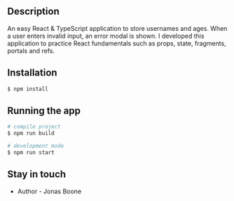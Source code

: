 ## Description

An easy React & TypeScript application to store usernames and ages. When a user enters invalid input, an error modal is shown. 
I developed this application to practice React fundamentals such as props, state, fragments, portals and refs.

## Installation

```bash
$ npm install
```

## Running the app

```bash
# compile project
$ npm run build

# development mode
$ npm run start
```

## Stay in touch

- Author - Jonas Boone
